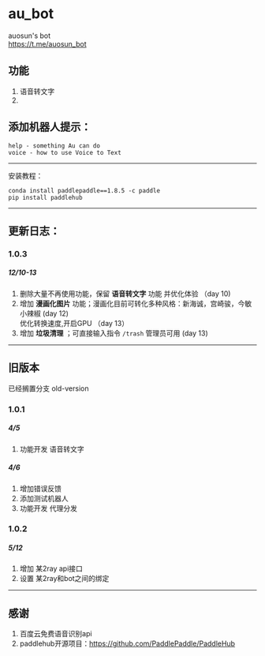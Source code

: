 # au_bot
auosun's bot  
https://t.me/auosun_bot
## 功能
1. 语音转文字
2. 

## 添加机器人提示：
```BotFather
help - something Au can do 
voice - how to use Voice to Text
```

----
安装教程：
```
conda install paddlepaddle==1.8.5 -c paddle
pip install paddlehub
```
----
## 更新日志：
### 1.0.3
##### 12/10-13
1. 删除大量不再使用功能，保留 **语音转文字** 功能 并优化体验 （day 10)
2. 增加 **漫画化图片** 功能；漫画化目前可转化多种风格：新海诚，宫崎骏，今敏小辣椒 (day 12)  
   优化转换速度,开启GPU （day 13）
3. 增加 **垃圾清理** ；可直接输入指令 `/trash` 管理员可用 (day 13)

----
## 旧版本
已经搁置分支 old-version
### 1.0.1 
##### 4/5  
1. 功能开发 语音转文字   
##### 4/6  
1. 增加错误反馈   
2. 添加测试机器人 
3. 功能开发 代理分发

### 1.0.2
##### 5/12
1. 增加 某2ray api接口
2. 设置 某2ray和bot之间的绑定
----
## 感谢
1. 百度云免费语音识别api
2. paddlehub开源项目：https://github.com/PaddlePaddle/PaddleHub

